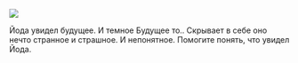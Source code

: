 ![](https://trello-attachments.s3.amazonaws.com/563ded92e2cc3c4f282f8833/750x465/51c9f13e679930eba9498dd08c230cea/crypto200.jpg)

Йода увидел будущее. И темное Будущее то.. Скрывает в себе оно нечто странное и страшное. И непонятное. Помогите понять, что увидел Йода.